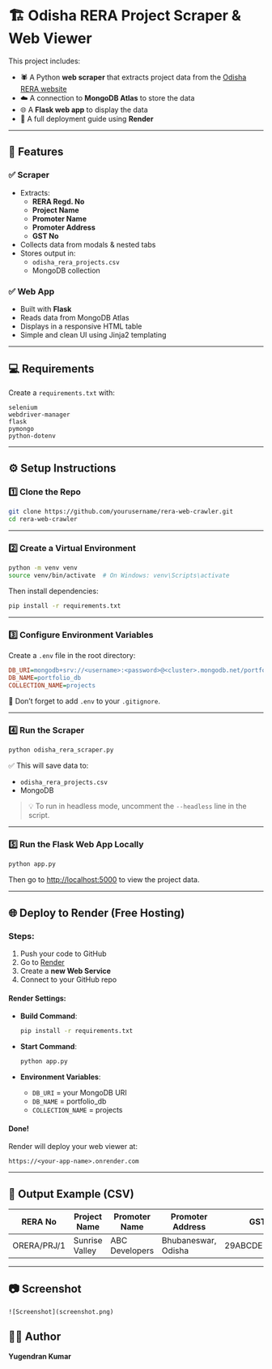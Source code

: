 # 🏗️ Odisha RERA Project Scraper & Web Viewer

This project includes:

- 🕷️ A Python **web scraper** that extracts project data from the [Odisha RERA website](https://rera.odisha.gov.in/projects/project-list)
- ☁️ A connection to **MongoDB Atlas** to store the data
- 🌐 A **Flask web app** to display the data
- 🚀 A full deployment guide using **Render**

---

## 📌 Features

### ✅ Scraper
- Extracts:
  - **RERA Regd. No**
  - **Project Name**
  - **Promoter Name**
  - **Promoter Address**
  - **GST No**
- Collects data from modals & nested tabs
- Stores output in:
  - `odisha_rera_projects.csv`
  - MongoDB collection

### ✅ Web App
- Built with **Flask**
- Reads data from MongoDB Atlas
- Displays in a responsive HTML table
- Simple and clean UI using Jinja2 templating

---

## 💻 Requirements

Create a `requirements.txt` with:

```
selenium
webdriver-manager
flask
pymongo
python-dotenv
```

---

## ⚙️ Setup Instructions

### 1️⃣ Clone the Repo

```bash
git clone https://github.com/yourusername/rera-web-crawler.git
cd rera-web-crawler
```

---

### 2️⃣ Create a Virtual Environment

```bash
python -m venv venv
source venv/bin/activate  # On Windows: venv\Scripts\activate
```

Then install dependencies:

```bash
pip install -r requirements.txt
```

---

### 3️⃣ Configure Environment Variables

Create a `.env` file in the root directory:

```ini
DB_URI=mongodb+srv://<username>:<password>@<cluster>.mongodb.net/portfolio_db?retryWrites=true&w=majority
DB_NAME=portfolio_db
COLLECTION_NAME=projects
```

🔐 Don’t forget to add `.env` to your `.gitignore`.

---

### 4️⃣ Run the Scraper

```bash
python odisha_rera_scraper.py
```

✅ This will save data to:
- `odisha_rera_projects.csv`
- MongoDB

> 💡 To run in headless mode, uncomment the `--headless` line in the script.

---

### 5️⃣ Run the Flask Web App Locally

```bash
python app.py
```

Then go to [http://localhost:5000](http://localhost:5000) to view the project data.

---

## 🌐 Deploy to Render (Free Hosting)

### Steps:

1. Push your code to GitHub
2. Go to [Render](https://render.com)
3. Create a **new Web Service**
4. Connect to your GitHub repo

#### Render Settings:

- **Build Command**:  
  ```bash
  pip install -r requirements.txt
  ```

- **Start Command**:  
  ```bash
  python app.py
  ```

- **Environment Variables**:
  - `DB_URI` = your MongoDB URI
  - `DB_NAME` = portfolio_db
  - `COLLECTION_NAME` = projects

#### Done!

Render will deploy your web viewer at:

```
https://<your-app-name>.onrender.com
```

---

## 📂 Output Example (CSV)

| RERA No     | Project Name   | Promoter Name    | Promoter Address         | GST No           |
|-------------|----------------|------------------|---------------------------|------------------|
| ORERA/PRJ/1 | Sunrise Valley | ABC Developers   | Bhubaneswar, Odisha       | 29ABCDE1234F1Z5  |

---

## 📷 Screenshot

```
![Screenshot](screenshot.png)
```

## 👨‍💻 Author

**Yugendran Kumar**  
